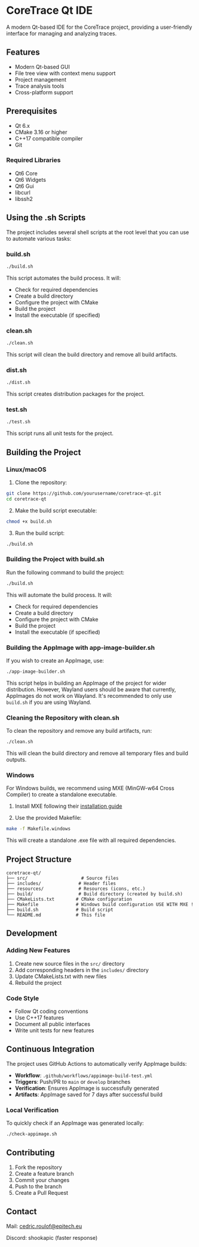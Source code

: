 # CoreTrace Qt IDE

A modern Qt-based IDE for the CoreTrace project, providing a user-friendly interface for managing and analyzing traces.

## Features

- Modern Qt-based GUI
- File tree view with context menu support
- Project management
- Trace analysis tools
- Cross-platform support

## Prerequisites

- Qt 6.x
- CMake 3.16 or higher
- C++17 compatible compiler
- Git

### Required Libraries

- Qt6 Core
- Qt6 Widgets
- Qt6 Gui
- libcurl
- libssh2

## Using the .sh Scripts

The project includes several shell scripts at the root level that you can use to automate various tasks:

### build.sh
```bash
./build.sh
```
This script automates the build process. It will:
- Check for required dependencies
- Create a build directory
- Configure the project with CMake
- Build the project
- Install the executable (if specified)

### clean.sh
```bash
./clean.sh
```
This script will clean the build directory and remove all build artifacts.

### dist.sh
```bash
./dist.sh
```
This script creates distribution packages for the project.

### test.sh
```bash
./test.sh
```
This script runs all unit tests for the project.

## Building the Project

### Linux/macOS

1. Clone the repository:
```bash
git clone https://github.com/yourusername/coretrace-qt.git
cd coretrace-qt
```

2. Make the build script executable:
```bash
chmod +x build.sh
```

3. Run the build script:
```bash
./build.sh
```

### Building the Project with build.sh

Run the following command to build the project:
```bash
./build.sh
```
This will automate the build process. It will:
- Check for required dependencies
- Create a build directory
- Configure the project with CMake
- Build the project
- Install the executable (if specified)

### Building the AppImage with app-image-builder.sh

If you wish to create an AppImage, use:
```bash
./app-image-builder.sh
```
This script helps in building an AppImage of the project for wider distribution. However, Wayland users should be aware that currently, AppImages do not work on Wayland. It's recommended to only use `build.sh` if you are using Wayland.

### Cleaning the Repository with clean.sh

To clean the repository and remove any build artifacts, run:
```bash
./clean.sh
```
This will clean the build directory and remove all temporary files and build outputs.
### Windows

For Windows builds, we recommend using MXE (MinGW-w64 Cross Compiler) to create a standalone executable.

1. Install MXE following their [installation guide](https://mxe.cc/#tutorial)

2. Use the provided Makefile:
```bash
make -f Makefile.windows
```

This will create a standalone .exe file with all required dependencies.

## Project Structure

```
coretrace-qt/
├── src/                    # Source files
├── includes/              # Header files
├── resources/             # Resources (icons, etc.)
├── build/                 # Build directory (created by build.sh)
├── CMakeLists.txt        # CMake configuration
├── Makefile              # Windows build configuration USE WITH MXE !
├── build.sh              # Build script
└── README.md             # This file
```

## Development

### Adding New Features

1. Create new source files in the `src/` directory
2. Add corresponding headers in the `includes/` directory
3. Update CMakeLists.txt with new files
4. Rebuild the project

### Code Style

- Follow Qt coding conventions
- Use C++17 features
- Document all public interfaces
- Write unit tests for new features

## Continuous Integration

The project uses GitHub Actions to automatically verify AppImage builds:

- **Workflow**: `.github/workflows/appimage-build-test.yml`
- **Triggers**: Push/PR to `main` or `develop` branches
- **Verification**: Ensures AppImage is successfully generated
- **Artifacts**: AppImage saved for 7 days after successful build

### Local Verification

To quickly check if an AppImage was generated locally:
```bash
./check-appimage.sh
```

## Contributing

1. Fork the repository
2. Create a feature branch
3. Commit your changes
4. Push to the branch
5. Create a Pull Request

## Contact

Mail: cedric.roulof@epitech.eu

Discord: shookapic (faster response)